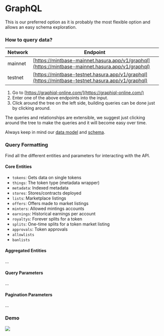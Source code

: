 # GraphQL

This is our preferred option as it is probably the most flexible option and allows an easy schema exploration.

### How to query data?

| Network | Endpoint                                                                                         |
| ------- | ------------------------------------------------------------------------------------------------ |
| mainnet | [https://mintbase-mainnet.hasura.app/v1/graphql](https://mintbase-mainnet.hasura.app/v1/graphql) |
| testnet | [https://mintbase-testnet.hasura.app/v1/graphql](https://mintbase-testnet.hasura.app/v1/graphql) |

1. Go to [https://graphiql-online.com/](https://graphiql-online.com/)
2. Enter one of the above endpoints into the input.&#x20;
3. Click around the tree on the left side, building queries can be done just by clicking around.

The queries and relationships are extensible, we suggest just clicking around the tree to make the queries and it will become easy over time.&#x20;

Always keep in mind our [data model](data-model/) and [schema](data-model/schema-v1.md#dbml).

### Query Formatting

Find all the different entities and parameters for interacting with the API.

#### Core Entities

* `tokens`: Gets data on single tokens
* `things`: The token type (metadata wrapper)
* `metadata`: Indexed metadata
* `stores`: Stores/contracts deployed
* `lists`: Marketplace listings
* `offers`: Offers made to market listings
* `minters`: Allowed mintings accounts&#x20;
* `earnings`: Historical earnings per account
* `royaltys`: Forever splits for a token
* `splits`: One-time splits for a token market listing
* `approvals`: Token approvals
* `allowlists`
* `banlists`

#### Aggregated Entities

...

#### Query Parameters

...

#### Pagination Parameters

...

### Demo

![](https://lh5.googleusercontent.com/AXfMvEvv5zB9N82hkeNA3VWZnUa94v\_SWbgP3sv-UHXD\_hiwoxRnAa9sYUqOtZhpQlHoTIx\_SRzG4YFjosA11VRT-OFZeyfTu\_NWs283Bi0GGAy4AnsJ\_ZmJ2hvyFrJFpc4D6-eS1ozr8Q84l-k)
